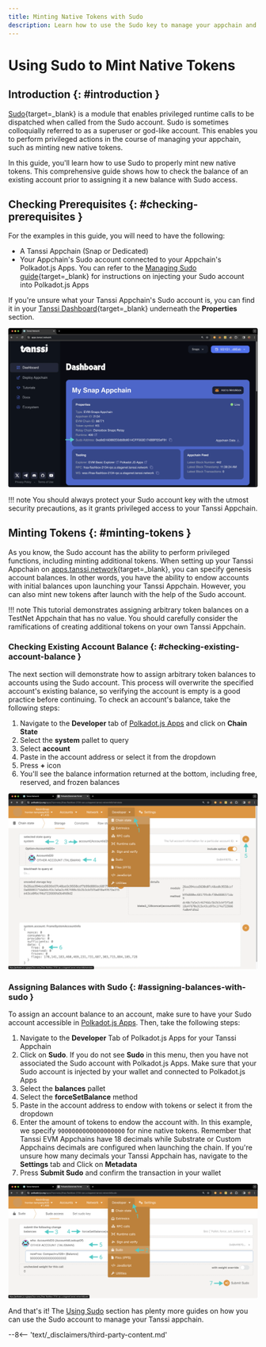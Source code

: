 ```yaml
---
title: Minting Native Tokens with Sudo 
description: Learn how to use the Sudo key to manage your appchain and performing the privileged action of minting additional native tokens of your Tanssi appchain.
---
```


# Using Sudo to Mint Native Tokens

## Introduction {: #introduction }

[Sudo](https://paritytech.github.io/polkadot-sdk/master/pallet_sudo/index.html){target=\_blank} is a module that enables privileged runtime calls to be dispatched when called from the Sudo account. Sudo is sometimes colloquially referred to as a superuser or god-like account. This enables you to perform privileged actions in the course of managing your appchain, such as minting new native tokens. 

In this guide, you'll learn how to use Sudo to properly mint new native tokens. This comprehensive guide shows how to check the balance of an existing account prior to assigning it a new balance with Sudo access. 

## Checking Prerequisites {: #checking-prerequisites }

For the examples in this guide, you will need to have the following:

 - A Tanssi Appchain (Snap or Dedicated)
 - Your Appchain's Sudo account connected to your Appchain's Polkadot.js Apps. You can refer to the [Managing Sudo guide](/builders/manage/sudo/sudo/#configuring-polkadotjs-apps){target=\_blank} for instructions on injecting your Sudo account into Polkadot.js Apps

If you're unsure what your Tanssi Appchain's Sudo account is, you can find it in your [Tanssi Dashboard](https://apps.tanssi.network/){target=\_blank} underneath the **Properties** section.

![Locating your Sudo address on apps.tanssi.network](/images/builders/manage/sudo/minting/minting-1.webp)

!!! note
    You should always protect your Sudo account key with the utmost security precautions, as it grants privileged access to your Tanssi Appchain.

## Minting Tokens {: #minting-tokens }

As you know, the Sudo account has the ability to perform privileged functions, including minting additional tokens. When setting up your Tanssi Appchain on [apps.tanssi.network](https://apps.tanssi.network/){target=\_blank}, you can specify genesis account balances. In other words, you have the ability to endow accounts with initial balances upon launching your Tanssi Appchain. However, you can also mint new tokens after launch with the help of the Sudo account.

!!! note
    This tutorial demonstrates assigning arbitrary token balances on a TestNet Appchain that has no value. You should carefully consider the ramifications of creating additional tokens on your own Tanssi Appchain.

### Checking Existing Account Balance {: #checking-existing-account-balance }

The next section will demonstrate how to assign arbitrary token balances to accounts using the Sudo account. This process will overwrite the specified account's existing balance, so verifying the account is empty is a good practice before continuing. To check an account's balance, take the following steps:

1. Navigate to the **Developer** tab of [Polkadot.js Apps](#configuring-polkadotjs-apps) and click on **Chain State**
2. Select the **system** pallet to query
3. Select **account**
4. Paste in the account address or select it from the dropdown
5. Press **+** icon
6. You'll see the balance information returned at the bottom, including free, reserved, and frozen balances

![Check balances on Polkadot.js Apps](/images/builders/manage/sudo/minting/minting-2.webp)

### Assigning Balances with Sudo {: #assigning-balances-with-sudo }  

To assign an account balance to an account, make sure to have your Sudo account accessible in [Polkadot.js Apps](#configuring-polkadotjs-apps). Then, take the following steps:

1. Navigate to the **Developer** Tab of Polkadot.js Apps for your Tanssi Appchain
2. Click on **Sudo**. If you do not see **Sudo** in this menu, then you have not associated the Sudo account with Polkadot.js Apps. Make sure that your Sudo account is injected by your wallet and connected to Polkadot.js Apps
3. Select the **balances** pallet
4. Select the **forceSetBalance** method
5. Paste in the account address to endow with tokens or select it from the dropdown
6. Enter the amount of tokens to endow the account with. In this example, we specify `9000000000000000000` for nine native tokens. Remember that Tanssi EVM Appchains have 18 decimals while Substrate or Custom Appchains decimals are configured when launching the chain. If you're unsure how many decimals your Tanssi Appchain has, navigate to the **Settings** tab and Click on **Metadata**
7. Press **Submit Sudo** and confirm the transaction in your wallet

![Force assign balances on Polkadot.js Apps](/images/builders/manage/sudo/minting/minting-3.webp)

And that's it! The [Using Sudo](/builders/manage/sudo/) section has plenty more guides on how you can use the Sudo account to manage your Tanssi appchain.

--8<-- 'text/_disclaimers/third-party-content.md'
